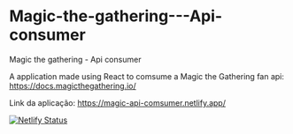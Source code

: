 # Magic-the-gathering---Api-consumer
Magic the gathering - Api consumer

A application made using React to comsume a Magic the Gathering fan api:
https://docs.magicthegathering.io/

Link da aplicação:
https://magic-api-comsumer.netlify.app/

[![Netlify Status](https://api.netlify.com/api/v1/badges/fc8f5b81-45a8-4de7-9eac-1847f1da9ff4/deploy-status)]([https://app.netlify.com/sites/magic-api-comsumer/deploys])
